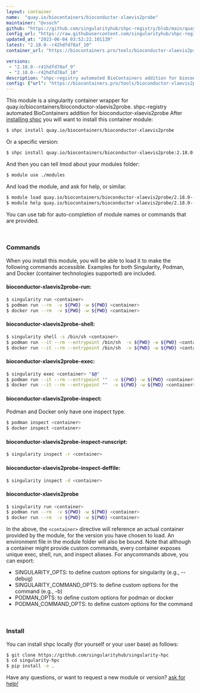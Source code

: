 ```yaml
---
layout: container
name:  "quay.io/biocontainers/bioconductor-xlaevis2probe"
maintainer: "@vsoch"
github: "https://github.com/singularityhub/shpc-registry/blob/main/quay.io/biocontainers/bioconductor-xlaevis2probe/container.yaml"
config_url: "https://raw.githubusercontent.com/singularityhub/shpc-registry/main/quay.io/biocontainers/bioconductor-xlaevis2probe/container.yaml"
updated_at: "2023-06-04 03:52:22.101139"
latest: "2.18.0--r42hdfd78af_10"
container_url: "https://biocontainers.pro/tools/bioconductor-xlaevis2probe"

versions:
 - "2.18.0--r41hdfd78af_9"
 - "2.18.0--r42hdfd78af_10"
description: "shpc-registry automated BioContainers addition for bioconductor-xlaevis2probe"
config: {"url": "https://biocontainers.pro/tools/bioconductor-xlaevis2probe", "maintainer": "@vsoch", "description": "shpc-registry automated BioContainers addition for bioconductor-xlaevis2probe", "latest": {"2.18.0--r42hdfd78af_10": "sha256:2225b3357de39280a685595917e4663174e452baddc623c9de9fe467a3b37fed"}, "tags": {"2.18.0--r41hdfd78af_9": "sha256:dcff6c20a711a5443c87ba3b9bd68e9e0cef6e57001141e3a53132ae2110ca64", "2.18.0--r42hdfd78af_10": "sha256:2225b3357de39280a685595917e4663174e452baddc623c9de9fe467a3b37fed"}, "docker": "quay.io/biocontainers/bioconductor-xlaevis2probe"}
---
```


This module is a singularity container wrapper for quay.io/biocontainers/bioconductor-xlaevis2probe.
shpc-registry automated BioContainers addition for bioconductor-xlaevis2probe
After [installing shpc](#install) you will want to install this container module:


```bash
$ shpc install quay.io/biocontainers/bioconductor-xlaevis2probe
```

Or a specific version:

```bash
$ shpc install quay.io/biocontainers/bioconductor-xlaevis2probe:2.18.0--r42hdfd78af_10
```

And then you can tell lmod about your modules folder:

```bash
$ module use ./modules
```

And load the module, and ask for help, or similar.

```bash
$ module load quay.io/biocontainers/bioconductor-xlaevis2probe/2.18.0--r42hdfd78af_10
$ module help quay.io/biocontainers/bioconductor-xlaevis2probe/2.18.0--r42hdfd78af_10
```

You can use tab for auto-completion of module names or commands that are provided.

<br>

### Commands

When you install this module, you will be able to load it to make the following commands accessible.
Examples for both Singularity, Podman, and Docker (container technologies supported) are included.

#### bioconductor-xlaevis2probe-run:

```bash
$ singularity run <container>
$ podman run --rm  -v ${PWD} -w ${PWD} <container>
$ docker run --rm  -v ${PWD} -w ${PWD} <container>
```

#### bioconductor-xlaevis2probe-shell:

```bash
$ singularity shell -s /bin/sh <container>
$ podman run --it --rm --entrypoint /bin/sh  -v ${PWD} -w ${PWD} <container>
$ docker run --it --rm --entrypoint /bin/sh  -v ${PWD} -w ${PWD} <container>
```

#### bioconductor-xlaevis2probe-exec:

```bash
$ singularity exec <container> "$@"
$ podman run --it --rm --entrypoint ""  -v ${PWD} -w ${PWD} <container> "$@"
$ docker run --it --rm --entrypoint ""  -v ${PWD} -w ${PWD} <container> "$@"
```

#### bioconductor-xlaevis2probe-inspect:

Podman and Docker only have one inspect type.

```bash
$ podman inspect <container>
$ docker inspect <container>
```

#### bioconductor-xlaevis2probe-inspect-runscript:

```bash
$ singularity inspect -r <container>
```

#### bioconductor-xlaevis2probe-inspect-deffile:

```bash
$ singularity inspect -d <container>
```



#### bioconductor-xlaevis2probe

```bash
$ singularity run <container>
$ podman run --rm  -v ${PWD} -w ${PWD} <container>
$ docker run --rm  -v ${PWD} -w ${PWD} <container>
```


In the above, the `<container>` directive will reference an actual container provided
by the module, for the version you have chosen to load. An environment file in the
module folder will also be bound. Note that although a container
might provide custom commands, every container exposes unique exec, shell, run, and
inspect aliases. For anycommands above, you can export:

 - SINGULARITY_OPTS: to define custom options for singularity (e.g., --debug)
 - SINGULARITY_COMMAND_OPTS: to define custom options for the command (e.g., -b)
 - PODMAN_OPTS: to define custom options for podman or docker
 - PODMAN_COMMAND_OPTS: to define custom options for the command

<br>

### Install

You can install shpc locally (for yourself or your user base) as follows:

```bash
$ git clone https://github.com/singularityhub/singularity-hpc
$ cd singularity-hpc
$ pip install -e .
```

Have any questions, or want to request a new module or version? [ask for help!](https://github.com/singularityhub/singularity-hpc/issues)